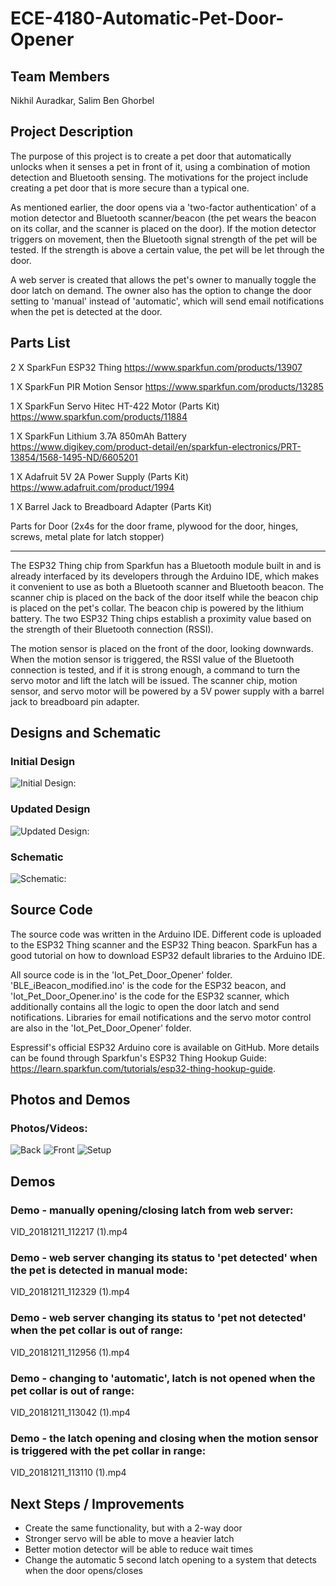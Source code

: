 # ECE-4180-Automatic-Pet-Door-Opener

## Team Members
Nikhil Auradkar, Salim Ben Ghorbel

## Project Description
The purpose of this project is to create a pet door that automatically unlocks when it senses a pet in front of it, using a combination of motion detection and Bluetooth sensing. The motivations for the project include creating a pet door that is more secure than a typical one.

As mentioned earlier, the door opens via a 'two-factor authentication' of a motion detector and Bluetooth scanner/beacon (the pet wears the beacon on its collar, and the scanner is placed on the door). If the motion detector triggers on movement, then the Bluetooth signal strength of the pet will be tested. If the strength is above a certain value, the pet will be let through the door.

A web server is created that allows the pet's owner to manually toggle the door latch on demand. The owner also has the option to change the door setting to 'manual' instead of 'automatic', which will send email notifications when the pet is detected at the door. 

## Parts List
2 X SparkFun ESP32 Thing https://www.sparkfun.com/products/13907

1 X SparkFun PIR Motion Sensor https://www.sparkfun.com/products/13285

1 X SparkFun Servo Hitec HT-422 Motor (Parts Kit) https://www.sparkfun.com/products/11884

1 X SparkFun Lithium 3.7A 850mAh Battery https://www.digikey.com/product-detail/en/sparkfun-electronics/PRT-13854/1568-1495-ND/6605201

1 X Adafruit 5V 2A Power Supply (Parts Kit) https://www.adafruit.com/product/1994

1 X Barrel Jack to Breadboard Adapter (Parts Kit)

Parts for Door (2x4s for the door frame, plywood for the door, hinges, screws, metal plate for latch stopper)

--------------------

The ESP32 Thing chip from Sparkfun has a Bluetooth module built in and is already interfaced by its developers through the Arduino IDE, which makes it convenient to use as both a Bluetooth scanner and Bluetooth beacon. The scanner chip is placed on the back of the door itself while the beacon chip is placed on the pet's collar. The beacon chip is powered by the lithium battery. The two ESP32 Thing chips establish a proximity value based on the strength of their Bluetooth connection (RSSI). 

The motion sensor is placed on the front of the door, looking downwards. When the motion sensor is triggered, the RSSI value of the Bluetooth connection is tested, and if it is strong enough, a command to turn the servo motor and lift the latch will be issued. The scanner chip, motion sensor, and servo motor will be powered by a 5V power supply with a barrel jack to breadboard pin adapter. 

## Designs and Schematic
### Initial Design
![Initial Design:](https://raw.githubusercontent.com/aurnik987/ECE-4180-Automatic-Pet-Door-Opener/master/WIN_20181212_09_29_13_Pro.jpg)

### Updated Design
![Updated Design:](https://raw.githubusercontent.com/aurnik987/ECE-4180-Automatic-Pet-Door-Opener/master/WIN_20181212_09_29_34_Pro.jpg)

### Schematic
![Schematic:](https://raw.githubusercontent.com/aurnik987/ECE-4180-Automatic-Pet-Door-Opener/master/WIN_20181212_09_28_39_Pro.jpg)

## Source Code
The source code was written in the Arduino IDE. Different code is uploaded to the ESP32 Thing scanner and the ESP32 Thing beacon. SparkFun has a good tutorial on how to download ESP32 default libraries to the Arduino IDE.

All source code is in the 'Iot_Pet_Door_Opener' folder. 'BLE_iBeacon_modified.ino' is the code for the ESP32 beacon, and 'Iot_Pet_Door_Opener.ino' is the code for the ESP32 scanner, which additionally contains all the logic to open the door latch and send notifications. Libraries for email notifications and the servo motor control are also in the 'Iot_Pet_Door_Opener' folder.

Espressif's official ESP32 Arduino core is available on GitHub. More details can be found through Sparkfun's ESP32 Thing Hookup Guide: https://learn.sparkfun.com/tutorials/esp32-thing-hookup-guide.

## Photos and Demos
### Photos/Videos:
![Back](https://raw.githubusercontent.com/aurnik987/ECE-4180-Automatic-Pet-Door-Opener/master/IMG_20181211_112017.jpg)
![Front](https://raw.githubusercontent.com/aurnik987/ECE-4180-Automatic-Pet-Door-Opener/master/IMG_20181211_112030.jpg)
![Setup](https://raw.githubusercontent.com/aurnik987/ECE-4180-Automatic-Pet-Door-Opener/master/IMG_20181211_112013.jpg)

## Demos
### Demo - manually opening/closing latch from web server:
VID_20181211_112217 (1).mp4

### Demo - web server changing its status to 'pet detected' when the pet is detected in manual mode:
VID_20181211_112329 (1).mp4

### Demo - web server changing its status to 'pet not detected' when the pet collar is out of range:
VID_20181211_112956 (1).mp4

### Demo - changing to 'automatic', latch is not opened when the pet collar is out of range:
VID_20181211_113042 (1).mp4

### Demo - the latch opening and closing when the motion sensor is triggered with the pet collar in range:
VID_20181211_113110 (1).mp4

## Next Steps / Improvements
- Create the same functionality, but with a 2-way door
- Stronger servo will be able to move a heavier latch
- Better motion detector will be able to reduce wait times
- Change the automatic 5 second latch opening to a system that detects when the door opens/closes
